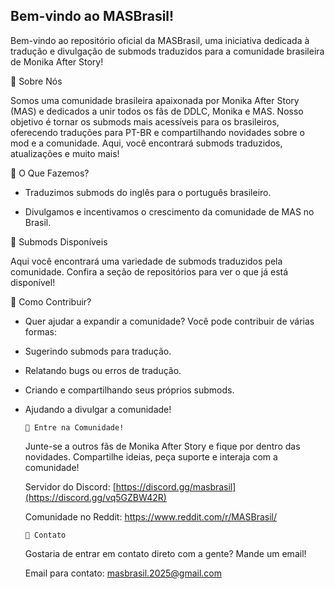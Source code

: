 ## Bem-vindo ao MASBrasil!

Bem-vindo ao repositório oficial da MASBrasil, uma iniciativa dedicada à tradução e divulgação de submods traduzidos para a comunidade brasileira de Monika After Story! 


   📌 Sobre Nós

  Somos uma comunidade brasileira apaixonada por Monika After Story (MAS) e dedicados a unir todos os fãs de DDLC, Monika e MAS. Nosso objetivo é tornar os submods mais acessíveis para os brasileiros, oferecendo traduções para PT-BR e compartilhando novidades sobre o mod e a comunidade. Aqui, você encontrará submods traduzidos, atualizações e muito mais!


   🌟 O Que Fazemos?

  - Traduzimos submods do inglês para o português brasileiro.

  - Divulgamos e incentivamos o crescimento da comunidade de MAS no Brasil.


  📂 Submods Disponíveis

  Aqui você encontrará uma variedade de submods traduzidos pela comunidade. Confira a seção de repositórios para ver o que já está disponível!


   🤝 Como Contribuir?

  - Quer ajudar a expandir a comunidade? Você pode contribuir de várias formas:

  - Sugerindo submods para tradução.

  - Relatando bugs ou erros de tradução.

  - Criando e compartilhando seus próprios submods.

  - Ajudando a divulgar a comunidade!



        📢 Entre na Comunidade!
     Junte-se a outros fãs de Monika After Story e fique por dentro das novidades. Compartilhe ideias, peça suporte e interaja com a comunidade!

     Servidor do Discord: [https://discord.gg/masbrasil](https://discord.gg/vq5GZBW42R)

     Comunidade no Reddit: https://www.reddit.com/r/MASBrasil/


        📩 Contato

     Gostaria de entrar em contato direto com a gente? Mande um email!

     Email para contato: masbrasil.2025@gmail.com
